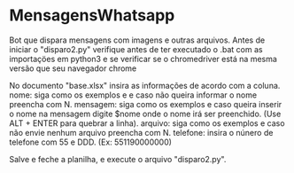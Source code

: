 # MensagensWhatsapp
Bot que dispara mensagens com imagens e outras arquivos.
Antes de iniciar o "disparo2.py" verifique antes de ter executado o .bat com as importaçöes em python3 e se verificar se o chromedriver está na mesma versão que seu navegador chrome

No documento "base.xlsx" insira as informações de acordo com a coluna.
nome: siga como os exemplos e e caso não queira informar o nome preencha com N.
mensagem: siga como os exemplos e caso queira inserir o nome na mensagem digite $nome onde o nome irá ser preenchido. (Use ALT + ENTER para quebrar a linha).
arquivo: siga como os exemplos e caso não envie nenhum arquivo preencha com N.
telefone: insira o núnero de telefone com 55 e DDD. (Ex: 551190000000)

Salve e feche a planilha, e execute o arquivo "disparo2.py".

